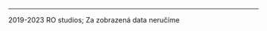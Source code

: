 <p id="text"></p>

<p id="p1"></p>

<p id="p2"></p>

<p id="p3"></p>

<script>
    const text = document.getElementById("text")
    const p1 = document.getElementById("p1")
    const p2 = document.getElementById("p2")
    const p3 = document.getElementById("p3")
    if (window.location.pathname.startsWith("/DPMCB/spoj/S-325")) {
        const path = window.location.pathname.split("/")
        const id = path[path.length - 1].split("-")
        if (id.length < 3) window.location.replace("/DPMCB/spoj/")
        const linka = parseInt(id[1]) - 325_000
        const cislo = parseInt(id[2])
        text.innerText = `Spoj č. ${cislo} linky ${linka}`
        p1.innerHTML = `<a href="intent://${window.location.host}${window.location.pathname}#Intent;scheme=https;package=cz.jaro.dpmcb;end">Otevřít aplikaci</a> <a href="intent://${window.location.host}${window.location.pathname}#Intent;scheme=https;package=cz.jaro.dpmcb.debug;end">(debug)</a>`
        p2.innerHTML = `Ještě nemáte aplikaci? Stáhněte si ji <a href="https://github.com/jaro-jaro/DPMCB/releases">zde</a>`
        p3.innerHTML = `Pokud máte aplikaci a přesto se neotevřela automaticky (po kliknutí výše se ale otevře), musíte povolit otevírání odkazů v <a href="intent://cz.jaro.dpmcb#Intent;scheme=package;action=APPLICATION_DETAILS_SETTINGS;end">nastavení aplikace</a>`
    }
    else if (window.location.pathname == "/DPMCB/spoj/") {
        text.innerText = `Tento spoj neexistuje :(`
    }
    else if (window.location.pathname.startsWith("/DPMCB/spoj")) {
        window.location.replace("/DPMCB/spoj/")
    }
    else {
        text.innerText = "404 :("
    }
</script>

---

2019-2023 RO studios; Za zobrazená data neručíme

